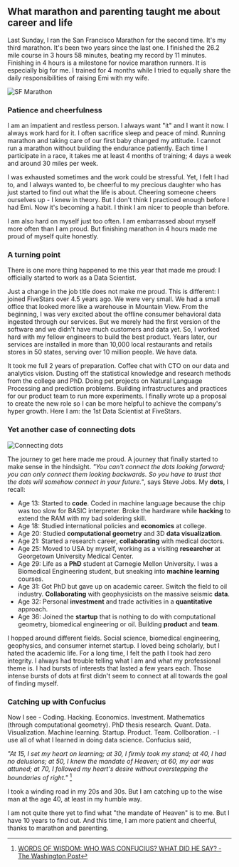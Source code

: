 ## What marathon and parenting taught me about career and life

Last Sunday, I ran the San Francisco Marathon for the second time. It's my
third marathon. It's been two years since the last one. I finished the 26.2 mile
course in 3 hours 58 minutes, beating my record by 11 minutes. Finishing in
4 hours is a milestone for novice marathon runners. It is especially big for
me. I trained for 4 months while I tried to equally share the daily
responsibilities of raising Emi with my wife.

![SF Marathon](https://c1.staticflickr.com/9/8641/28608208881_811f2f9722_b.jpg)

### Patience and cheerfulness

I am an impatient and restless person. I always want "it" and I want it now.
I always work hard for it. I often sacrifice sleep and peace of mind. Running
marathon and taking care of our first baby changed my attitude. I cannot run
a marathon without building the endurance patiently. Each time I participate
in a race, it takes me at least 4 months of training; 4 days a week and
around 30 miles per week.

I was exhausted sometimes and the work could be stressful. Yet, I felt I had
to, and I always wanted to, be cheerful to my precious daughter who has just
started to find out what the life is about. Cheering someone cheers ourselves
up - I knew in theory. But I don't think I practiced enough before I had Emi.
Now it's becoming a habit. I think I am nicer to people than before.

I am also hard on myself just too often. I am embarrassed about myself more
often than I am proud.  But finishing marathon in 4 hours made me proud of
myself quite honestly.

### A turning point

There is one more thing happened to me this year that made me proud: I
officially started to work as a Data Scientist.

Just a change in the job title does not make me proud. This is different: I
joined FiveStars over 4.5 years ago. We were very small. We had a small office
that looked more like a warehouse in Mountain View. From the beginning, I was
very excited about the offline consumer behavioral data ingested through
our services. But we merely had the first version of the software and we didn't
have much customers and data yet. So, I worked hard with my fellow engineers to
build the best product. Years later, our services are installed in more than
10,000 local restaurants and retails stores in 50 states, serving over
10 million people. We have data.

It took me full 2 years of preparation. Coffee chat with CTO on our data and
analytics vision. Dusting off the statistical knowledge and research methods
from the college and PhD. Doing pet projects on Natural Language Processing and
prediction problems. Building infrastructures and practices for our product
team to run more experiments. I finally wrote up a proposal to create the new
role so I can be more helpful to achieve the company's hyper growth. Here I am:
the 1st Data Scientist at FiveStars.

### Yet another case of connecting dots

![Connecting dots](http://static.selquote.com/quotes/b7b06e97974bab664ca79eacf16ea8e4.jpg)

The journey to get here made me proud. A journey that finally started to make
sense in the hindsight. *"You can't connect the dots looking forward; you can
only connect them looking backwards. So you have to trust that the dots will
somehow connect in your future."*, says Steve Jobs. My **dots**, I recall:

- Age 13: Started to **code**. Coded in machine language because the chip was
  too slow for BASIC interpreter. Broke the hardware while **hacking** to extend
  the RAM with my bad soldering skill.
- Age 18: Studied international policies and **economics** at college.
- Age 20: Studied **computational geometry** and 3D **data visualization**.
- Age 21: Started a research career, **collaborating** with medical doctors.
- Age 25: Moved to USA by myself, working as a visiting **researcher** at
  Georgetown University Medical Center.
- Age 29: Life as a **PhD** student at Carnegie Mellon University. I was a
  Biomedical Engineering student, but sneaking into **machine learning** courses.
- Age 31: Got PhD but gave up on academic career. Switch the field to oil
  industry. **Collaborating** with geophysicists on the massive seismic **data**.
- Age 32: Personal **investment** and trade activities in a **quantitative** approach.
- Age 36: Joined the **startup** that is nothing to do with computational geometry,
  biomedical engineering or oil. Building **product** and **team**.

I hopped around different fields. Social science, biomedical engineering,
geophysics, and consumer internet startup. I loved being scholarly, but I hated
the academic life. For a long time, I felt the path I took had zero integrity.
I always had trouble telling what I am and what my professional theme is.
I had bursts of interests that lasted a few years each. Those intense bursts of
dots at first didn't seem to connect at all towards the goal of finding myself.

### Catching up with Confucius

Now I see - Coding. Hacking. Economics. Investment. Mathematics
(through computational geometry). PhD thesis research. Quant. Data.
Visualization. Machine learning. Startup. Product. Team. Collboration. - I use
all of what I learned in doing data science. Confucius said,

*"At 15, I set my heart on learning; at 30, I firmly took my stand; at 40, I
had no delusions; at 50, I knew the mandate of Heaven; at 60, my ear was
attuned; at 70, I followed my heart's desire without overstepping the
boundaries of right."* [^confucius]

I took a winding road in my 20s and 30s. But I am catching up to the wise man
at the age 40, at least in my humble way.

I am not quite there yet to find what "the mandate of Heaven" is to me. But I
have 10 years to find out. And this time, I am more patient and cheerful,
thanks to marathon and parenting.

[^confucius]: [WORDS OF WISDOM: WHO WAS CONFUCIUS? WHAT DID HE SAY? - The Washington Post](https://www.washingtonpost.com/archive/1995/12/13/words-of-wisdom-who-was-confucius-what-did-he-say/2b6a527b-41be-40a4-a732-5589ac87917b/)
